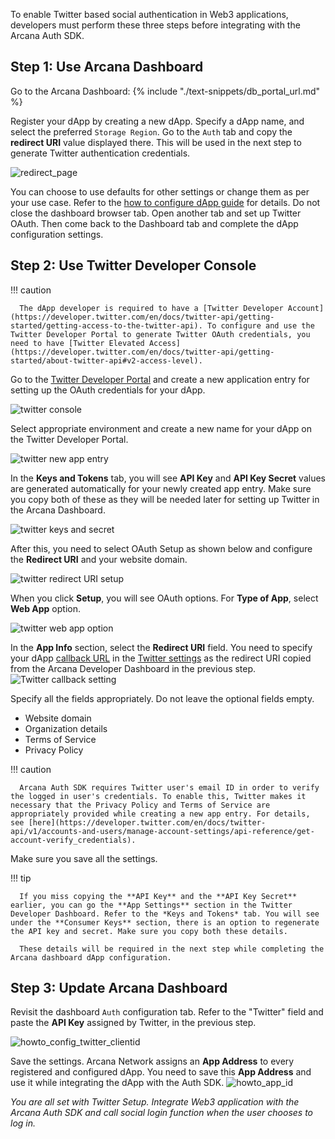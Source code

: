 To enable Twitter based social authentication in Web3 applications, developers must perform these three steps before integrating with the Arcana Auth SDK.

## Step 1: Use Arcana Dashboard

Go to the Arcana Dashboard: {% include "./text-snippets/db_portal_url.md" %}

Register your dApp by creating a new dApp. Specify a dApp name, and select the preferred `Storage Region`. Go to the `Auth` tab and copy the **redirect URI** value displayed there.  This will be used in the next step to generate Twitter authentication credentials.

![redirect_page](/img/an_dApp_config_redirect_uri.png)

You can choose to use defaults for other settings or change them as per your use case. Refer to the [how to configure dApp guide]({{page.meta.arcana.root_rel_path}}/howto/config_dapp.md) for details. Do not close the dashboard browser tab. Open another tab and set up Twitter OAuth. Then come back to the Dashboard tab and complete the dApp configuration settings.

## Step 2: Use Twitter Developer Console

!!! caution

      The dApp developer is required to have a [Twitter Developer Account](https://developer.twitter.com/en/docs/twitter-api/getting-started/getting-access-to-the-twitter-api). To configure and use the Twitter Developer Portal to generate Twitter OAuth credentials, you need to have [Twitter Elevated Access](https://developer.twitter.com/en/docs/twitter-api/getting-started/about-twitter-api#v2-access-level). 


Go to the [Twitter Developer Portal](https://developer.twitter.com/en/portal/projects-and-apps) and create a new application entry for setting up the OAuth credentials for your dApp.

![twitter console](/img/an_dApp_twitter_dev_console.png)

Select appropriate environment and create a new name for your dApp on the Twitter Developer Portal.

![twitter new app entry](/img/twitter_new_app_setup.png)

In the **Keys and Tokens** tab, you will see **API Key** and **API Key Secret** values are generated automatically for your newly created app entry. Make sure you copy both of these as they will be needed later for setting up Twitter in the Arcana Dashboard. 
 
![twitter keys and secret](/img/twitter_new_app_keys_secret.png)

After this, you need to select OAuth Setup as shown below and configure the **Redirect URI** and your website domain.

![twitter redirect URI setup](/img/twitter_oauth_settings.png)

When you click **Setup**, you will see OAuth options.  For **Type of App**, select **Web App** option.

![twitter web app option](/img/twitter_oauth_typeofapp.png)

In the **App Info** section, select the **Redirect URI** field. You need to specify your dApp [callback URL](https://developer.twitter.com/en/docs/apps/callback-urls) in the [Twitter settings](https://www.cozmoslabs.com/docs/profile-builder-2/add-ons/social-connect/create-twitter-app-social-connect/) as the redirect URI copied from the Arcana Developer Dashboard in the previous step. ![Twitter callback setting](/img/twitter_callback_url_setting.png)

Specify all the fields appropriately. Do not leave the optional fields empty.

- Website domain
- Organization details
- Terms of Service
- Privacy Policy

!!! caution

      Arcana Auth SDK requires Twitter user's email ID in order to verify the logged in user's credentials. To enable this, Twitter makes it necessary that the Privacy Policy and Terms of Service are appropriately provided while creating a new app entry. For details, see [here](https://developer.twitter.com/en/docs/twitter-api/v1/accounts-and-users/manage-account-settings/api-reference/get-account-verify_credentials).

Make sure you save all the settings.

!!! tip 

      If you miss copying the **API Key** and the **API Key Secret** earlier, you can go the **App Settings** section in the Twitter Developer Dashboard. Refer to the *Keys and Tokens* tab. You will see under the **Consumer Keys** section, there is an option to regenerate the API key and secret. Make sure you copy both these details.

      These details will be required in the next step while completing the Arcana dashboard dApp configuration.

## Step 3: Update Arcana Dashboard

Revisit the dashboard `Auth` configuration tab. Refer to the "Twitter" field and paste the **API Key** assigned by Twitter, in the previous step. 

![howto_config_twitter_clientid](/img/an_dApp_twitter_config.png)

Save the settings. Arcana Network assigns an **App Address** to every registered and configured dApp. You need to save this **App Address** and use it while integrating the dApp with the Auth SDK. ![howto_app_id](/img/howto_app_id.png)

*You are all set with Twitter Setup. Integrate Web3 application with the Arcana Auth SDK and call social login function when the user chooses to log in.*